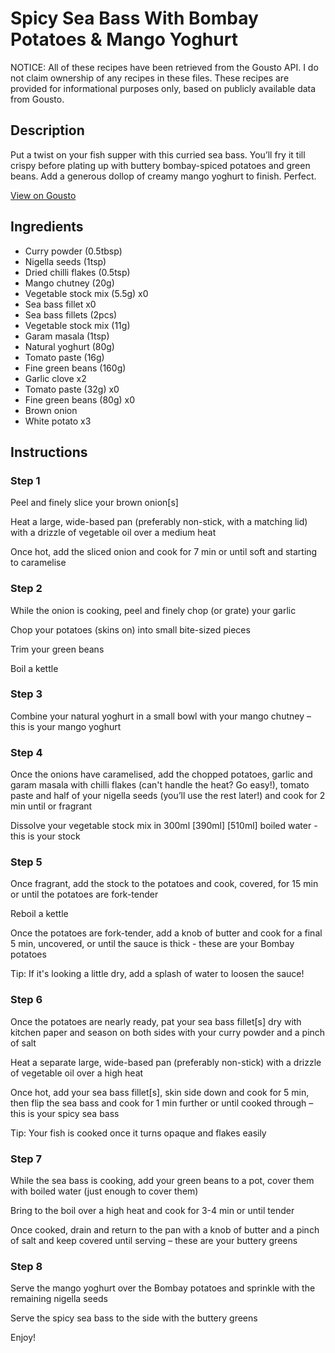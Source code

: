 # Spicy Sea Bass With Bombay Potatoes & Mango Yoghurt

NOTICE: All of these recipes have been retrieved from the Gousto API. I do not claim ownership of any recipes in these files. These recipes are provided for informational purposes only, based on publicly available data from Gousto.

## Description

Put a twist on your fish supper with this curried sea bass. You’ll fry it till crispy before plating up with buttery bombay-spiced potatoes and green beans. Add a generous dollop of creamy mango yoghurt to finish. Perfect.

[View on Gousto](https://www.gousto.co.uk/recipes/cookbook/spicy-sea-bass-n-greens)

## Ingredients

- Curry powder (0.5tbsp)
- Nigella seeds (1tsp)
- Dried chilli flakes (0.5tsp)
- Mango chutney (20g)
- Vegetable stock mix (5.5g) x0
- Sea bass fillet x0
- Sea bass fillets (2pcs)
- Vegetable stock mix (11g)
- Garam masala (1tsp)
- Natural yoghurt (80g)
- Tomato paste (16g)
- Fine green beans (160g)
- Garlic clove x2
- Tomato paste (32g) x0
- Fine green beans (80g) x0
- Brown onion
- White potato x3

## Instructions


### Step 1

Peel and finely slice your brown onion[s]

Heat a large, wide-based pan (preferably non-stick, with a matching lid) with a drizzle of vegetable oil over a medium heat

Once hot, add the sliced onion and cook for 7 min or until soft and starting to caramelise


### Step 2

While the onion is cooking, peel and finely chop (or grate) your garlic

Chop your potatoes (skins on) into small bite-sized pieces

Trim your green beans

Boil a kettle


### Step 3

Combine your natural yoghurt in a small bowl with your mango chutney – this is your mango yoghurt


### Step 4

Once the onions have caramelised, add the chopped potatoes, garlic and garam masala with chilli flakes (can't handle the heat? Go easy!), tomato paste and half of your nigella seeds (you’ll use the rest later!) and cook for 2 min until or fragrant

Dissolve your vegetable stock mix in 300ml <span class="text-purple">[390ml] </span><span class="text-danger">[510ml]</span> boiled water - this is your stock


### Step 5

Once fragrant, add the stock to the potatoes and cook, covered, for 15 min or until the potatoes are fork-tender

Reboil a kettle

Once the potatoes are fork-tender, add a knob of butter and cook for a final 5 min, uncovered, or until the sauce is thick - these are your Bombay potatoes

Tip: If it's looking a little dry, add a splash of water to loosen the sauce!


### Step 6

Once the potatoes are nearly ready, pat your sea bass fillet[s] dry with kitchen paper and season on both sides with your curry powder and a pinch of salt

Heat a separate large, wide-based pan (preferably non-stick) with a drizzle of vegetable oil over a high heat

Once hot, add your sea bass fillet[s], skin side down and cook for 5 min, then flip the sea bass and cook for 1 min further or until cooked through – this is your spicy sea bass

Tip: Your fish is cooked once it turns opaque and flakes easily


### Step 7

While the sea bass is cooking, add your green beans to a pot, cover them with boiled water (just enough to cover them)

Bring to the boil over a high heat and cook for 3-4 min or until tender

Once cooked, drain and return to the pan with a knob of butter and a pinch of salt and keep covered until serving – these are your buttery greens

### Step 8

Serve the mango yoghurt over the Bombay potatoes and sprinkle with the remaining nigella seeds

Serve the spicy sea bass to the side with the buttery greens

Enjoy!

